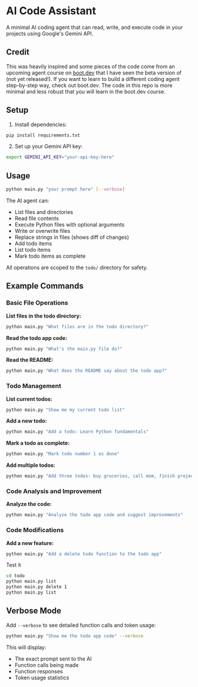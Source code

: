 # AI Code Assistant

A minimal AI coding agent that can read, write, and execute code in your projects using Google's Gemini API.

## Credit

This was heavily inspired and some pieces of the code come from an upcoming agent course on [boot.dev](https://www.boot.dev/dashboard?promo=ISAAC) that I have seen the beta version of (not yet released!).  If you want to learn to build a different coding agent step-by-step way, check out boot.dev.  The code in this repo is more minimal and less robust that you will learn in the boot.dev course.

## Setup

1. Install dependencies:
```bash
pip install requirements.txt
```

2. Set up your Gemini API key:
```bash
export GEMINI_API_KEY="your-api-key-here"
```

## Usage

```bash
python main.py "your prompt here" [--verbose]
```

The AI agent can:
- List files and directories
- Read file contents
- Execute Python files with optional arguments
- Write or overwrite files
- Replace strings in files (shows diff of changes)
- Add todo items
- List todo items  
- Mark todo items as complete

All operations are scoped to the `todo/` directory for safety.

## Example Commands

### Basic File Operations

**List files in the todo directory:**
```bash
python main.py "What files are in the todo directory?"
```

**Read the todo app code:**
```bash
python main.py "What's the main.py file do?"
```

**Read the README:**
```bash
python main.py "What does the README say about the todo app?"
```

### Todo Management

**List current todos:**
```bash
python main.py "Show me my current todo list"
```

**Add a new todo:**
```bash
python main.py "Add a todo: Learn Python fundamentals"
```

**Mark a todo as complete:**
```bash
python main.py "Mark todo number 1 as done"
```

**Add multiple todos:**
```bash
python main.py "Add three todos: buy groceries, call mom, finish project"
```

### Code Analysis and Improvement

**Analyze the code:**
```bash
python main.py "Analyze the todo app code and suggest improvements"
```

### Code Modifications

**Add a new feature:**
```bash
python main.py "Add a delete todo function to the todo app"
```

Test it

```bash
cd todo
python main.py list
python main.py delete 1
python main.py list
```

## Verbose Mode

Add `--verbose` to see detailed function calls and token usage:

```bash
python main.py "Show me the todo app code" --verbose
```

This will display:
- The exact prompt sent to the AI
- Function calls being made
- Function responses
- Token usage statistics
